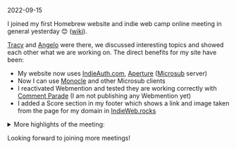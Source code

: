 2022-09-15


I joined my first Homebrew website and indie web camp online meeting in general yesterday 😊 ([wiki](https://indieweb.org/events/2022-09-14-hwc-pacific)).

[Tracy](https://tracydurnell.com/) and [Angelo](https://ragt.ag/) were there, we discussed interesting topics and showed each other what we are working on. 
The direct benefits for my site have been:

* My website now uses [IndieAuth.com](https://indieweb.org/indieauth.com), [Aperture](https://aperture.p3k.io/) ([Microsub](https://indieweb.org/Microsub) server)
* Now I can use [Monocle](https://monocle.p3k.io/) and other Microsub clients
* I reactivated Webmention and tested they are working correctly with [Comment Parade](https://commentpara.de) (I am not publishing any Webmention yet)
* I added a Score section in my footer which shows a link and image taken from the page for my domain in [IndieWeb.rocks](https://indieweb.rocks)

<details>
<summary>
More highlights of the meeting:
</summary>

* Angelo's [the-street](https://indieweb.rocks/the-street) a way to give an address to domains inspired by Snow Crash. I will add bellow my interpretation and derived ideas:
    * The address is a domain hash, a lot of hashes will not point to an active domain
    * To solve this issue lists of addresses can be created. 'the-street' is one such list
    * I imagine that these lists could be navigated similar to webrings
    * All sorts of visualizations could be created as well (from street representations to plotting in a graph)
    * Address list could also be merged to display my own personal list of all the websites I share a community with
    * I could even see how many communities do I share with one or another domain
    * Any plain old links page/blogroll could be enhanced with a visualization, the actual hash can be hidden from view
    * A (separate?) path hash could help us map out people located on shared services such as Known
* Discussed with Tracy and Angelo about pop-ins, personas, online meetings and collaboration.
* Learnt about [https://www.gather.town/](https://www.gather.town/) dynamic videocall rooms with 2D videogame controls. Free up to 25 people at a time 
* Learnt about whostyle, a way to have a say on how the reader will display your mf2 content and it's complications
* Proposed "alternate embed" or "alternate embeddable" that would point to an embed friendly version of your page. This should be more powerful than whostyle and easier to implement (I assume)
</details>

Looking forward to joining more meetings!
